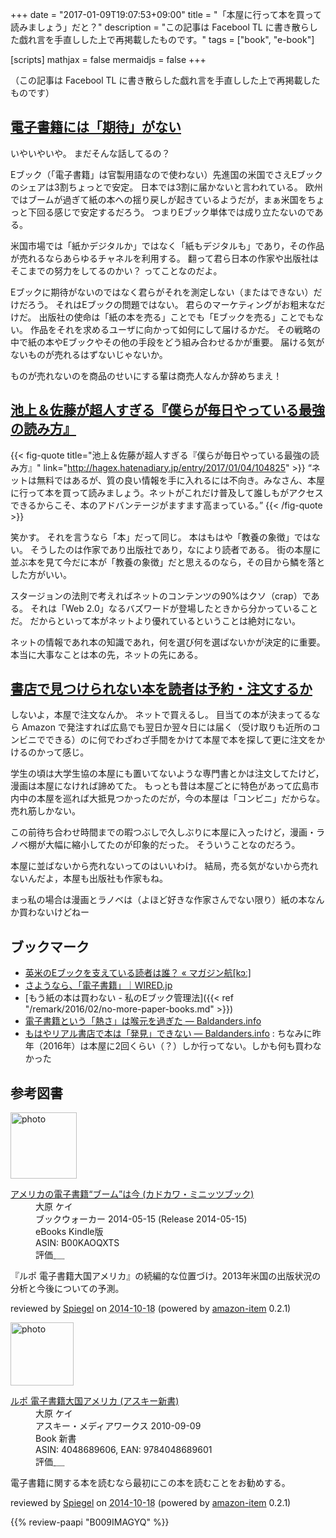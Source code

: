 +++
date = "2017-01-09T19:07:53+09:00"
title = "「本屋に行って本を買って読みましょう」だと？"
description = "この記事は Facebool TL に書き散らした戯れ言を手直しした上で再掲載したものです。"
tags = ["book", "e-book"]

[scripts]
  mathjax = false
  mermaidjs = false
+++

（この記事は Facebool TL に書き散らした戯れ言を手直しした上で再掲載したものです）

## [電子書籍には「期待」がない](https://note.mu/editoryokota/n/nc4302b9bb0d2 "電子書籍には「期待」がない｜横田大樹（よこたひろき）｜note")

いやいやいや。
まだそんな話してるの？

Eブック（「電子書籍」は官製用語なので使わない）先進国の米国でさえEブックのシェアは3割ちょっとで安定。
日本では3割に届かないと言われている。
欧州ではブームが過ぎて紙の本への揺り戻しが起きているようだが，まぁ米国をちょっと下回る感じで安定するだろう。
つまりEブック単体では成り立たないのである。

米国市場では「紙かデジタルか」ではなく「紙もデジタルも」であり，その作品が売れるならあらゆるチャネルを利用する。
翻って君ら日本の作家や出版社はそこまでの努力をしてるのかい？ ってことなのだよ。

Eブックに期待がないのではなく君らがそれを測定しない（またはできない）だけだろう。
それはEブックの問題ではない。
君らのマーケティングがお粗末なだけだ。
出版社の使命は「紙の本を売る」ことでも「Eブックを売る」ことでもない。
作品をそれを求めるユーザに向かって如何にして届けるかだ。
その戦略の中で紙の本やEブックやその他の手段をどう組み合わせるかが重要。
届ける気がないものが売れるはずないじゃないか。

ものが売れないのを商品のせいにする輩は商売人なんか辞めちまえ！

## [池上＆佐藤が超人すぎる『僕らが毎日やっている最強の読み方』](http://hagex.hatenadiary.jp/entry/2017/01/04/104825 "池上＆佐藤が超人すぎる『僕らが毎日やっている最強の読み方』 - Hagex-day info")

{{< fig-quote title="池上＆佐藤が超人すぎる『僕らが毎日やっている最強の読み方』" link="http://hagex.hatenadiary.jp/entry/2017/01/04/104825" >}}
<q>ネットは無料ではあるが、質の良い情報を手に入れるには不向き。みなさん、本屋に行って本を買って読みましょう。ネットがこれだけ普及して誰しもがアクセスできるからこそ、本のアドバンテージがますます高まっている。</q>
{{< /fig-quote >}}

笑かす。
それを言うなら「本」だって同じ。
本はもはや「教養の象徴」ではない。
そうしたのは作家であり出版社であり，なにより読者である。
街の本屋に並ぶ本を見て今だに本が「教養の象徴」だと思えるのなら，その目から鱗を落とした方がいい。

スタージョンの法則で考えればネットのコンテンツの90%はクソ（crap）である。
それは「Web 2.0」なるバズワードが登場したときから分かっていることだ。
だからといって本がネットより優れているということは絶対にない。

ネットの情報であれ本の知識であれ，何を選び何を選ばないかが決定的に重要。
本当に大事なことは本の先，ネットの先にある。

## [書店で見つけられない本を読者は予約・注文するか](https://togetter.com/li/1068313 "書店で見つけられない本を読者は予約・注文するか - Togetterまとめ")

しないよ，本屋で注文なんか。
ネットで買えるし。
目当ての本が決まってるなら Amazon で発注すれば広島でも翌日か翌々日には届く（受け取りも近所のコンビニでできる）のに何でわざわざ手間をかけて本屋で本を探して更に注文をかけるのかって感じ。

学生の頃は大学生協の本屋にも置いてないような専門書とかは注文してたけど，漫画は本屋になければ諦めてた。
もっとも昔は本屋ごとに特色があって広島市内中の本屋を巡れば大抵見つかったのだが，今の本屋は「コンビニ」だからな。
売れ筋しかない。

この前待ち合わせ時間までの暇つぶしで久しぶりに本屋に入ったけど，漫画・ラノベ棚が大幅に縮小してたのが印象的だった。
そういうことなのだろう。

本屋に並ばないから売れないってのはいいわけ。
結局，売る気がないから売れないんだよ，本屋も出版社も作家もね。

まっ私の場合は漫画とラノベは（よほど好きな作家さんでない限り）紙の本なんか買わないけどねー

## ブックマーク

- [英米のEブックを支えている読者は誰？ « マガジン航[kɔː]](http://magazine-k.jp/2016/05/24/beyond-cool-japan-06/)
- [さようなら、「電子書籍」｜WIRED.jp](http://wired.jp/2013/08/02/farewell-ebooks/)
- [もう紙の本は買わない - 私のEブック管理法]({{< ref "/remark/2016/02/no-more-paper-books.md" >}})
- [電子書籍という「熱さ」は喉元を過ぎた — Baldanders.info](https://baldanders.info/blog/000756/)
- [もはやリアル書店で本は「発見」できない — Baldanders.info](https://baldanders.info/blog/000676/) : ちなみに昨年（2016年）は本屋に2回くらい（？）しか行ってない。しかも何も買わなかった

## 参考図書

<div class="hreview">
  <div class="photo"><a class="item url" href="https://www.amazon.co.jp/%E3%82%A2%E3%83%A1%E3%83%AA%E3%82%AB%E3%81%AE%E9%9B%BB%E5%AD%90%E6%9B%B8%E7%B1%8D%E2%80%9C%E3%83%96%E3%83%BC%E3%83%A0%E2%80%9D%E3%81%AF%E4%BB%8A-%E3%82%AB%E3%83%89%E3%82%AB%E3%83%AF%E3%83%BB%E3%83%9F%E3%83%8B%E3%83%83%E3%83%84%E3%83%96%E3%83%83%E3%82%AF-%E5%A4%A7%E5%8E%9F-%E3%82%B1%E3%82%A4-ebook/dp/B00KAOQXTS?SubscriptionId=AKIAJYVUJ3DMTLAECTHA&tag=baldandersinf-22&linkCode=xm2&camp=2025&creative=165953&creativeASIN=B00KAOQXTS"><img src="https://images-fe.ssl-images-amazon.com/images/I/51JKldeFctL._SL160_.jpg" width="106" alt="photo"></a></div>
  <dl class="fn">
    <dt><a href="https://www.amazon.co.jp/%E3%82%A2%E3%83%A1%E3%83%AA%E3%82%AB%E3%81%AE%E9%9B%BB%E5%AD%90%E6%9B%B8%E7%B1%8D%E2%80%9C%E3%83%96%E3%83%BC%E3%83%A0%E2%80%9D%E3%81%AF%E4%BB%8A-%E3%82%AB%E3%83%89%E3%82%AB%E3%83%AF%E3%83%BB%E3%83%9F%E3%83%8B%E3%83%83%E3%83%84%E3%83%96%E3%83%83%E3%82%AF-%E5%A4%A7%E5%8E%9F-%E3%82%B1%E3%82%A4-ebook/dp/B00KAOQXTS?SubscriptionId=AKIAJYVUJ3DMTLAECTHA&tag=baldandersinf-22&linkCode=xm2&camp=2025&creative=165953&creativeASIN=B00KAOQXTS">アメリカの電子書籍“ブーム”は今 (カドカワ・ミニッツブック)</a></dt>
	<dd>大原 ケイ</dd>
    <dd>ブックウォーカー 2014-05-15 (Release 2014-05-15)</dd>
    <dd>eBooks Kindle版</dd>
    <dd>ASIN: B00KAOQXTS</dd>
    <dd>評価<abbr class="rating fa-sm" title="5">&nbsp;<i class="fas fa-star"></i>&nbsp;<i class="fas fa-star"></i>&nbsp;<i class="fas fa-star"></i>&nbsp;<i class="fas fa-star"></i>&nbsp;<i class="fas fa-star"></i></abbr></dd>
  </dl>
  <p class="description">『ルポ 電子書籍大国アメリカ』の続編的な位置づけ。2013年米国の出版状況の分析と今後についての予測。</p>
  <p class="powered-by" >reviewed by <a href='#maker' class='reviewer'>Spiegel</a> on <abbr class="dtreviewed" title="2014-10-18">2014-10-18</abbr> (powered by <a href="https://github.com/spiegel-im-spiegel/amazon-item" >amazon-item</a> 0.2.1)</p>
</div>

<div class="hreview">
  <div class="photo"><a class="item url" href="https://www.amazon.co.jp/%E3%83%AB%E3%83%9D-%E9%9B%BB%E5%AD%90%E6%9B%B8%E7%B1%8D%E5%A4%A7%E5%9B%BD%E3%82%A2%E3%83%A1%E3%83%AA%E3%82%AB-%E3%82%A2%E3%82%B9%E3%82%AD%E3%83%BC%E6%96%B0%E6%9B%B8-%E5%A4%A7%E5%8E%9F-%E3%82%B1%E3%82%A4/dp/4048689606?SubscriptionId=AKIAJYVUJ3DMTLAECTHA&tag=baldandersinf-22&linkCode=xm2&camp=2025&creative=165953&creativeASIN=4048689606"><img src="https://images-fe.ssl-images-amazon.com/images/I/41%2B6tioIZoL._SL160_.jpg" width="101" alt="photo"></a></div>
  <dl class="fn">
    <dt><a href="https://www.amazon.co.jp/%E3%83%AB%E3%83%9D-%E9%9B%BB%E5%AD%90%E6%9B%B8%E7%B1%8D%E5%A4%A7%E5%9B%BD%E3%82%A2%E3%83%A1%E3%83%AA%E3%82%AB-%E3%82%A2%E3%82%B9%E3%82%AD%E3%83%BC%E6%96%B0%E6%9B%B8-%E5%A4%A7%E5%8E%9F-%E3%82%B1%E3%82%A4/dp/4048689606?SubscriptionId=AKIAJYVUJ3DMTLAECTHA&tag=baldandersinf-22&linkCode=xm2&camp=2025&creative=165953&creativeASIN=4048689606">ルポ 電子書籍大国アメリカ (アスキー新書)</a></dt>
	<dd>大原 ケイ</dd>
    <dd>アスキー・メディアワークス 2010-09-09</dd>
    <dd>Book 新書</dd>
    <dd>ASIN: 4048689606, EAN: 9784048689601</dd>
    <dd>評価<abbr class="rating fa-sm" title="5">&nbsp;<i class="fas fa-star"></i>&nbsp;<i class="fas fa-star"></i>&nbsp;<i class="fas fa-star"></i>&nbsp;<i class="fas fa-star"></i>&nbsp;<i class="fas fa-star"></i></abbr></dd>
  </dl>
  <p class="description">電子書籍に関する本を読むなら最初にこの本を読むことをお勧めする。</p>
  <p class="powered-by" >reviewed by <a href='#maker' class='reviewer'>Spiegel</a> on <abbr class="dtreviewed" title="2014-10-18">2014-10-18</abbr> (powered by <a href="https://github.com/spiegel-im-spiegel/amazon-item" >amazon-item</a> 0.2.1)</p>
</div>

{{% review-paapi "B009IMAGYQ" %}} <!-- 犬とハサミは使いよう -->
